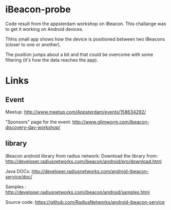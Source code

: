 # iBeacon-probe

Code result from the appsterdam workshop on iBeacon. This challange was to get it working on Android devices.

Thhis small app shows how the device is positioned between two iBeacons (closer to one or another).

The position jumps about a bit and that could be overcome with some filtering (it's how the data reaches the app).

# Links

## Event
Meetup:
http://www.meetup.com/Appsterdam/events/158634292/

"Sponsors" page for the event:
http://www.glimworm.com/ibeacon-discovery-day-workshop/

## library

iBeacon android library from radius network:
Download the library from: http://developer.radiusnetworks.com/ibeacon/android/pro/download.html

Java DOCs:
http://developer.radiusnetworks.com/android-ibeacon-service/doc/

Samples :
http://developer.radiusnetworks.com/ibeacon/android/samples.html

Source code:
https://github.com/RadiusNetworks/android-ibeacon-service
